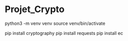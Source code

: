 # Projet_Crypto

python3 -m venv venv
source venv/bin/activate

pip install cryptography
pip install requests
pip install ec
